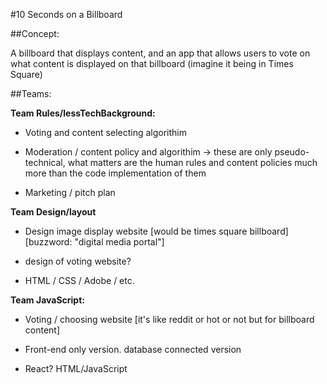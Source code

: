 
#10 Seconds on a Billboard

##Concept: 

A billboard that displays content, and an app that allows users to vote on what content is displayed on that billboard (imagine it being in Times Square)

##Teams:

**Team Rules/lessTechBackground:**

* Voting and content selecting algorithim

* Moderation / content policy and algorithim -> these are only pseudo-technical, what matters are the human rules and content policies much more than the code implementation of them

* Marketing / pitch plan

**Team Design/layout** 

* Design image display website [would be times square billboard] [buzzword: "digital media portal"]

* design of voting website?

* HTML / CSS / Adobe / etc.

**Team JavaScript:**

* Voting / choosing website [it's like reddit or hot or not but for billboard content] 

* Front-end only version. database connected version

* React? HTML/JavaScript




